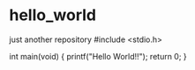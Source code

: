 # hello_world
just another repository
#include <stdio.h>

int main(void)
{
  printf("Hello World!!");
  return 0;
}

